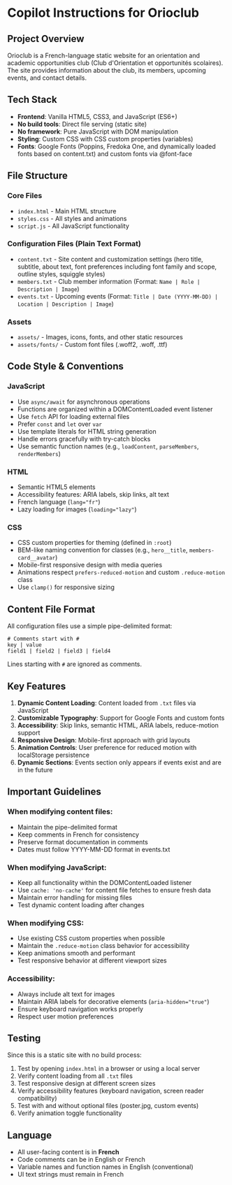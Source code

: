 # Copilot Instructions for Orioclub

## Project Overview

Orioclub is a French-language static website for an orientation and academic opportunities club (Club d'Orientation et opportunités scolaires). The site provides information about the club, its members, upcoming events, and contact details.

## Tech Stack

- **Frontend**: Vanilla HTML5, CSS3, and JavaScript (ES6+)
- **No build tools**: Direct file serving (static site)
- **No framework**: Pure JavaScript with DOM manipulation
- **Styling**: Custom CSS with CSS custom properties (variables)
- **Fonts**: Google Fonts (Poppins, Fredoka One, and dynamically loaded fonts based on content.txt) and custom fonts via @font-face

## File Structure

### Core Files
- `index.html` - Main HTML structure
- `styles.css` - All styles and animations
- `script.js` - All JavaScript functionality

### Configuration Files (Plain Text Format)
- `content.txt` - Site content and customization settings (hero title, subtitle, about text, font preferences including font family and scope, outline styles, squiggle styles)
- `members.txt` - Club member information (Format: `Name | Role | Description | Image`)
- `events.txt` - Upcoming events (Format: `Title | Date (YYYY-MM-DD) | Location | Description | Image`)

### Assets
- `assets/` - Images, icons, fonts, and other static resources
- `assets/fonts/` - Custom font files (.woff2, .woff, .ttf)

## Code Style & Conventions

### JavaScript
- Use `async/await` for asynchronous operations
- Functions are organized within a DOMContentLoaded event listener
- Use `fetch` API for loading external files
- Prefer `const` and `let` over `var`
- Use template literals for HTML string generation
- Handle errors gracefully with try-catch blocks
- Use semantic function names (e.g., `loadContent`, `parseMembers`, `renderMembers`)

### HTML
- Semantic HTML5 elements
- Accessibility features: ARIA labels, skip links, alt text
- French language (`lang="fr"`)
- Lazy loading for images (`loading="lazy"`)

### CSS
- CSS custom properties for theming (defined in `:root`)
- BEM-like naming convention for classes (e.g., `hero__title`, `members-card__avatar`)
- Mobile-first responsive design with media queries
- Animations respect `prefers-reduced-motion` and custom `.reduce-motion` class
- Use `clamp()` for responsive sizing

## Content File Format

All configuration files use a simple pipe-delimited format:
```
# Comments start with #
key | value
field1 | field2 | field3 | field4
```

Lines starting with `#` are ignored as comments.

## Key Features

1. **Dynamic Content Loading**: Content loaded from `.txt` files via JavaScript
2. **Customizable Typography**: Support for Google Fonts and custom fonts
3. **Accessibility**: Skip links, semantic HTML, ARIA labels, reduce-motion support
4. **Responsive Design**: Mobile-first approach with grid layouts
5. **Animation Controls**: User preference for reduced motion with localStorage persistence
6. **Dynamic Sections**: Events section only appears if events exist and are in the future

## Important Guidelines

### When modifying content files:
- Maintain the pipe-delimited format
- Keep comments in French for consistency
- Preserve format documentation in comments
- Dates must follow YYYY-MM-DD format in events.txt

### When modifying JavaScript:
- Keep all functionality within the DOMContentLoaded listener
- Use `cache: 'no-cache'` for content file fetches to ensure fresh data
- Maintain error handling for missing files
- Test dynamic content loading after changes

### When modifying CSS:
- Use existing CSS custom properties when possible
- Maintain the `.reduce-motion` class behavior for accessibility
- Keep animations smooth and performant
- Test responsive behavior at different viewport sizes

### Accessibility:
- Always include alt text for images
- Maintain ARIA labels for decorative elements (`aria-hidden="true"`)
- Ensure keyboard navigation works properly
- Respect user motion preferences

## Testing

Since this is a static site with no build process:
1. Test by opening `index.html` in a browser or using a local server
2. Verify content loading from all `.txt` files
3. Test responsive design at different screen sizes
4. Verify accessibility features (keyboard navigation, screen reader compatibility)
5. Test with and without optional files (poster.jpg, custom events)
6. Verify animation toggle functionality

## Language

- All user-facing content is in **French**
- Code comments can be in English or French
- Variable names and function names in English (conventional)
- UI text strings must remain in French

